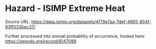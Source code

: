 # Hazard - ISIMP Extreme Heat

Source URL: https://data.isimip.org/datasets/4f79e7aa-7def-4665-854f-93ff033bec37/

Further processed into annual probability of occurrence, hosted here: https://zenodo.org/record/8147088